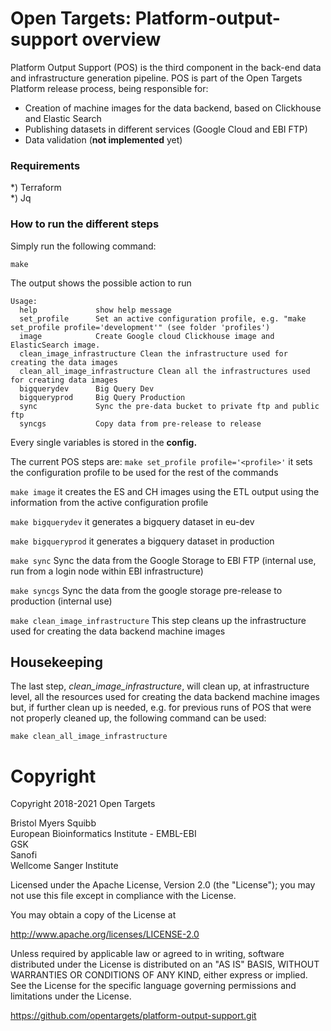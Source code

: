 # Open Targets: Platform-output-support overview

Platform Output Support (POS) is the third component in the back-end data and infrastructure generation pipeline.
POS is part of the Open Targets Platform release process, being responsible for:

* Creation of machine images for the data backend, based on Clickhouse and Elastic Search
* Publishing datasets in different services (Google Cloud and EBI FTP)
* Data validation (**not implemented** yet)

### Requirements

*) Terraform <br>
*) Jq

### How to run the different steps

Simply run the following command:

```make```

The output shows the possible action to run

```
Usage:
  help             show help message
  set_profile      Set an active configuration profile, e.g. "make set_profile profile='development'" (see folder 'profiles')
  image            Create Google cloud Clickhouse image and ElasticSearch image.
  clean_image_infrastructure Clean the infrastructure used for creating the data images
  clean_all_image_infrastructure Clean all the infrastructures used for creating data images
  bigquerydev      Big Query Dev
  bigqueryprod     Big Query Production
  sync             Sync the pre-data bucket to private ftp and public ftp
  syncgs           Copy data from pre-release to release 
```

Every single variables is stored in the **config.<profile>**

The current POS steps are:
```make set_profile profile='<profile>'``` it sets the configuration profile to be used for the rest of the commands

```make image``` it creates the ES and CH images using the ETL output using the information from the active configuration profile

```make bigquerydev``` it generates a bigquery dataset in eu-dev

```make bigqueryprod``` it generates a bigquery dataset in production

```make sync``` Sync the data from the Google Storage to EBI FTP (internal use, run from a login node within EBI infrastructure)

```make syncgs``` Sync the data from the google storage pre-release to production (internal use)

```make clean_image_infrastructure``` This step cleans up the infrastructure used for creating the data backend machine images

## Housekeeping

The last step, *clean_image_infrastructure*, will clean up, at infrastructure level, all the resources used for creating the data backend machine images but, if further clean up is needed, e.g. for previous runs of POS that were not properly cleaned up, the following command can be used:

```make clean_all_image_infrastructure```

# Copyright

Copyright 2018-2021 Open Targets

Bristol Myers Squibb <br>
European Bioinformatics Institute - EMBL-EBI <br>
GSK <br>
Sanofi <br>
Wellcome Sanger Institute <br>

Licensed under the Apache License, Version 2.0 (the "License");
you may not use this file except in compliance with the License.

You may obtain a copy of the License at

   <http://www.apache.org/licenses/LICENSE-2.0>

Unless required by applicable law or agreed to in writing, software
distributed under the License is distributed on an "AS IS" BASIS,
WITHOUT WARRANTIES OR CONDITIONS OF ANY KIND, either express or implied.
See the License for the specific language governing permissions and
limitations under the License.

<https://github.com/opentargets/platform-output-support.git>

